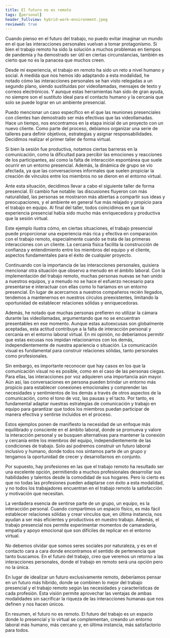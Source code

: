```yaml
---
title: El futuro no es remoto
tags: [personal]
header_fullview: hybrid-work-environment.jpeg
reviewed: true
---
```

Cuando pienso en el futuro del trabajo, no puedo evitar imaginar un mundo en el que las interacciones personales vuelvan a tomar protagonismo. Si bien el trabajo remoto ha sido la solución a muchos problemas en tiempos de pandemia y ha demostrado ser útil en ciertas circunstancias, también es cierto que no es la panacea que muchos creen.

Desde mi experiencia, el trabajo en remoto ha sido un reto a nivel humano y social. A medida que nos hemos ido adaptando a esta modalidad, he notado cómo las interacciones personales se han visto relegadas a un segundo plano, siendo sustituidas por videollamadas, mensajes de texto y correos electrónicos. Y aunque estas herramientas han sido de gran ayuda, no siempre son el sustituto ideal para el contacto humano y la cercanía que solo se puede lograr en un ambiente presencial.

Puedo mencionar un caso específico en el que las reuniones presenciales con clientes han demostrado ser más efectivas que las videollamadas. Hace un tiempo, nos encontramos en la etapa inicial de un proyecto con un nuevo cliente. Como parte del proceso, debíamos organizar una serie de talleres para definir objetivos, estrategias y asignar responsabilidades. Decidimos realizar el primer taller de forma virtual.

Si bien la sesión fue productiva, notamos ciertas barreras en la comunicación, como la dificultad para percibir las emociones y reacciones de los participantes, así como la falta de interacción espontánea que suele ocurrir en un entorno presencial. Además, la dinámica de grupo se vio afectada, ya que las conversaciones informales que suelen propiciar la creación de vínculos entre los miembros no se dieron en el entorno virtual.

Ante esta situación, decidimos llevar a cabo el siguiente taller de forma presencial. El cambio fue notable: las discusiones fluyeron con más naturalidad, las personas se mostraron más abiertas a compartir sus ideas y preocupaciones, y el ambiente en general fue más relajado y propicio para el trabajo en equipo. Al final del taller, todos coincidimos en que la experiencia presencial había sido mucho más enriquecedora y productiva que la sesión virtual.

Este ejemplo ilustra cómo, en ciertas situaciones, el trabajo presencial puede proporcionar una experiencia más rica y efectiva en comparación con el trabajo remoto, especialmente cuando se trata de las primeras interacciones con un cliente. La cercanía física facilita la construcción de confianza y entendimiento entre los miembros del equipo y el cliente, aspectos fundamentales para el éxito de cualquier proyecto.

Continuando con la importancia de las interacciones personales, quisiera mencionar otra situación que observo a menudo en el ámbito laboral. Con la implementación del trabajo remoto, muchas personas nuevas se han unido a nuestros equipos, y a menudo no se hace el esfuerzo necesario para presentarse e interactuar con ellas como lo haríamos en un entorno presencial. En lugar de acercarnos a nuestros compañeros recién llegados, tendemos a mantenernos en nuestros círculos preexistentes, limitando la oportunidad de establecer relaciones sólidas y enriquecedoras.

Además, he notado que muchas personas prefieren no utilizar la cámara durante las videollamadas, argumentando que no se encuentran presentables en ese momento. Aunque estas autoexcusas son globalmente aceptadas, esta actitud contribuye a la falta de interacción personal y cercanía en el entorno laboral virtual. En mi opinión, no deberíamos permitir que estas excusas nos impidan relacionarnos con los demás, independientemente de nuestra apariencia o situación. La comunicación visual es fundamental para construir relaciones sólidas, tanto personales como profesionales.

Sin embargo, es importante reconocer que hay casos en los que la comunicación visual no es posible, como en el caso de las personas ciegas. Para ellas, las interacciones por voz adquieren una importancia aún mayor. Aún así, las conversaciones en persona pueden brindar un entorno más propicio para establecer conexiones emocionales y comprender las necesidades y sentimientos de los demás a través de otros aspectos de la comunicación, como el tono de voz, las pausas y el tacto. Por tanto, es fundamental adaptar nuestras estrategias de comunicación y trabajo en equipo para garantizar que todos los miembros puedan participar de manera efectiva y sentirse incluidos en el proceso.

Estos ejemplos ponen de manifiesto la necesidad de un enfoque más equilibrado y consciente en el ámbito laboral, donde se promueva y valore la interacción personal y se busquen alternativas para mantener la conexión y cercanía entre los miembros del equipo, independientemente de las condiciones de trabajo. Solo así podremos construir un futuro laboral inclusivo y humano, donde todos nos sintamos parte de un grupo y tengamos la oportunidad de crecer y desarrollarnos en conjunto.

Por supuesto, hay profesiones en las que el trabajo remoto ha resultado ser una excelente opción, permitiendo a muchos profesionales desarrollar sus habilidades y talentos desde la comodidad de sus hogares. Pero lo cierto es que no todas las profesiones pueden adaptarse con éxito a esta modalidad, y no todos los trabajadores encuentran en el trabajo remoto la satisfacción y motivación que necesitan.

La verdadera esencia de sentirse parte de un grupo, un equipo, es la interacción personal. Cuando compartimos un espacio físico, es más fácil establecer relaciones sólidas y crear vínculos que, en última instancia, nos ayudan a ser más eficientes y productivos en nuestro trabajo. Además, el trabajo presencial nos permite experimentar momentos de camaradería, empatía y apoyo emocional que son difíciles de replicar en el entorno virtual.

No debemos olvidar que somos seres sociales por naturaleza, y es en el contacto cara a cara donde encontramos el sentido de pertenencia que tanto buscamos. En el futuro del trabajo, creo que veremos un retorno a las interacciones personales, donde el trabajo en remoto será una opción pero no la única.

En lugar de idealizar un futuro exclusivamente remoto, deberíamos pensar en un futuro más híbrido, donde se combinen lo mejor del trabajo presencial y el trabajo remoto según las necesidades y características de cada profesión. Esta visión permite aprovechar las ventajas de ambas modalidades sin sacrificar la riqueza de las interacciones humanas que nos definen y nos hacen únicos.

En resumen, el futuro no es remoto. El futuro del trabajo es un espacio donde lo presencial y lo virtual se complementan, creando un entorno laboral más humano, más cercano y, en última instancia, más satisfactorio para todos.